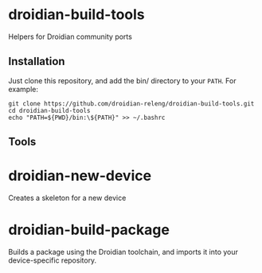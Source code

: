 droidian-build-tools
====================

Helpers for Droidian community ports

Installation
------------

Just clone this repository, and add the bin/ directory to your `PATH`. For example:

	git clone https://github.com/droidian-releng/droidian-build-tools.git
	cd droidian-build-tools
	echo "PATH=${PWD}/bin:\${PATH}" >> ~/.bashrc

Tools
-----

# droidian-new-device

Creates a skeleton for a new device

# droidian-build-package

Builds a package using the Droidian toolchain, and imports it into your device-specific
repository.
